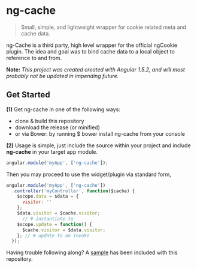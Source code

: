 # ng-cache
> Small, simple, and lightweight wrapper for cookie related meta and cache data.

ng-Cache is a third party, high level wrapper for the official ngCookie plugin.
The idea and goal was to bind cache data to a local object to reference to and from.

**Note:** *This project was created created with Angular 1.5.2, and will most probably not be updated in impending future.*

## Get Started

**(1)** Get ng-cache in one of the following ways:
 - clone & build this repository
 - download the release (or minified)
 - or via Bower: by running $ bower install ng-cache from your console

**(2)** Usage is simple, just include the source within your project and include **ng-cache** in your target app module.
```javascript
angular.module('myApp', ['ng-cache']);
```
Then you may proceed to use the widget/plugin via standard form,
```js
angular.module('myApp', ['ng-cache'])
  .controller('myController', function($cache) {
    $scope.data = $data = {
      visitor: ''
    };
    $data.visitor = $cache.visitor;
      // # instantiate to
    $scope.update = function() {
      $cache.visitor = $data.visitor;
    }; // # update to on invoke
  });
```
Having trouble following along? A [sample](https://github.com/neetVeritas/ng-cache/tree/master/sample) has been included with this repository.

